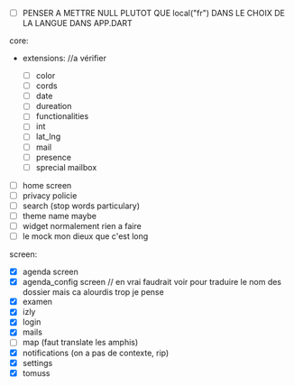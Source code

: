 - [ ] PENSER A METTRE NULL PLUTOT QUE local("fr") DANS LE CHOIX DE LA LANGUE DANS APP.DART

core:

- extensions: //a vérifier

  - [ ] color
  - [ ] cords
  - [ ] date
  - [ ] dureation
  - [ ] functionalities
  - [ ] int
  - [ ] lat_lng
  - [ ] mail
  - [ ] presence
  - [ ] sprecial mailbox

- [ ] home screen
- [ ] privacy policie
- [ ] search (stop words particulary)
- [ ] theme name maybe
- [ ] widget normalement rien a faire
- [ ] le mock mon dieux que c'est long

screen:

- [x] agenda screen
- [x] agenda_config screen // en vrai faudrait voir pour traduire le nom des dossier mais ca alourdis trop je pense
- [x] examen
- [x] izly
- [x] login
- [x] mails
- [ ] map (faut translate les amphis)
- [x] notifications (on a pas de contexte, rip)
- [x] settings
- [x] tomuss
